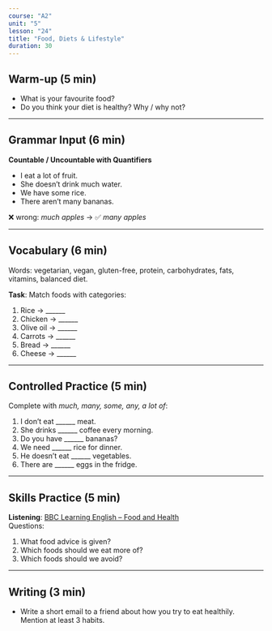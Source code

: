 ```yaml
---
course: "A2"
unit: "5"
lesson: "24"
title: "Food, Diets & Lifestyle"
duration: 30
---
```


## Warm-up (5 min)
- What is your favourite food?  
- Do you think your diet is healthy? Why / why not?

---

## Grammar Input (6 min)
**Countable / Uncountable with Quantifiers**  
- I eat a lot of fruit.  
- She doesn’t drink much water.  
- We have some rice.  
- There aren’t many bananas.  

❌ wrong: *much apples* → ✅ *many apples*

---

## Vocabulary (6 min)
Words: vegetarian, vegan, gluten-free, protein, carbohydrates, fats, vitamins, balanced diet.  

**Task**: Match foods with categories:  
1. Rice → ______  
2. Chicken → ______  
3. Olive oil → ______  
4. Carrots → ______  
5. Bread → ______  
6. Cheese → ______  

---

## Controlled Practice (5 min)
Complete with *much, many, some, any, a lot of*:  
1. I don’t eat ______ meat.  
2. She drinks ______ coffee every morning.  
3. Do you have ______ bananas?  
4. We need ______ rice for dinner.  
5. He doesn’t eat ______ vegetables.  
6. There are ______ eggs in the fridge.  

---

## Skills Practice (5 min)
**Listening**: [BBC Learning English – Food and Health](https://www.bbc.co.uk/learningenglish)  
Questions:  
1. What food advice is given?  
2. Which foods should we eat more of?  
3. Which foods should we avoid?  

---

## Writing (3 min)
- Write a short email to a friend about how you try to eat healthily. Mention at least 3 habits.
